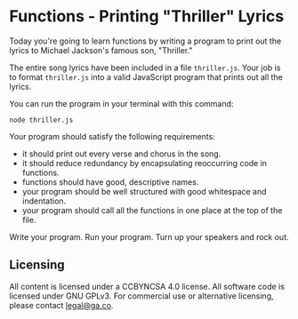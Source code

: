 # Functions - Printing "Thriller" Lyrics

Today you're going to learn functions by writing a program to print out the
lyrics to Michael Jackson's famous son, "Thriller."

The entire song lyrics have been included in a file `thriller.js`.
Your job is to format `thriller.js` into a valid JavaScript program that prints
out all the lyrics.

You can run the program in your terminal with this command:

```
node thriller.js
```

Your program should satisfy the following requirements:
- it should print out every verse and chorus in the song.
- it should reduce redundancy by encapsulating reoccurring code in functions.
- functions should have good, descriptive names.
- your program should be well structured with good whitespace and indentation.
- your program should call all the functions in one place at the top of the
  file.

Write your program. Run your program. Turn up your speakers and rock out.

## Licensing 
All content is licensed under a CC­BY­NC­SA 4.0 license.  All
software code is licensed under GNU GPLv3. For commercial use or alternative
licensing, please contact legal@ga.co.

